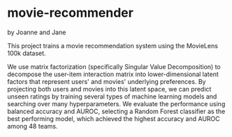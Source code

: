 # movie-recommender

by Joanne and Jane

This project trains a movie recommendation system using the MovieLens 100k dataset.

We use matrix factorization (specifically Singular Value Decomposition) to decompose the user-item interaction matrix into lower-dimensional latent factors that represent users' and movies' underlying preferences. By projecting both users and movies into this latent space, we can predict unseen ratings
by training several types of machine learning models and searching over many hyperparameters. We evaluate the performance using balanced accuracy and AUROC, selecting a Random Forest classifier as the best performing model, which achieved the highest accuracy and AUROC among 48 teams.